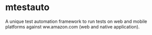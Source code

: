 # mtestauto

A unique test automation framework to run tests on web and mobile platforms against ww.amazon.com (web and native application).
